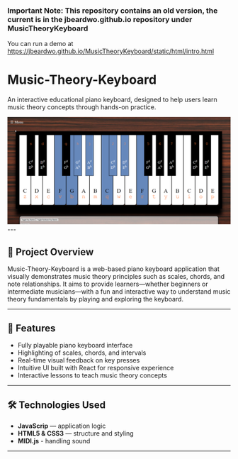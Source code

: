 ### Important Note: This repository contains an old version, the current is in the jbeardwo.github.io repository under MusicTheoryKeyboard
You can run a demo at https://jbeardwo.github.io/MusicTheoryKeyboard/static/html/intro.html

# Music-Theory-Keyboard

An interactive educational piano keyboard, designed to help users learn music theory concepts through hands-on practice.

<img src="./MusicTheorySample.png" alt="Music-Theory-Keyboard Screenshot" width="600"/>
---

## 🚀 Project Overview

Music-Theory-Keyboard is a web-based piano keyboard application that visually demonstrates music theory principles such as scales, chords, and note relationships. It aims to provide learners—whether beginners or intermediate musicians—with a fun and interactive way to understand music theory fundamentals by playing and exploring the keyboard.

---

## 🎯 Features

- Fully playable piano keyboard interface  
- Highlighting of scales, chords, and intervals  
- Real-time visual feedback on key presses  
- Intuitive UI built with React for responsive experience  
- Interactive lessons to teach music theory concepts

---

## 🛠️ Technologies Used

- **JavaScrip** — application logic  
- **HTML5 & CSS3** — structure and styling  
- **MIDI.js** - handling sound

---
